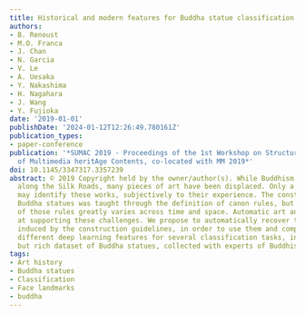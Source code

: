 ```yaml
---
title: Historical and modern features for Buddha statue classification
authors:
- B. Renoust
- M.O. Franca
- J. Chan
- N. Garcia
- V. Le
- A. Uesaka
- Y. Nakashima
- H. Nagahara
- J. Wang
- Y. Fujioka
date: '2019-01-01'
publishDate: '2024-01-12T12:26:49.780161Z'
publication_types:
- paper-conference
publication: '*SUMAC 2019 - Proceedings of the 1st Workshop on Structuring and Understanding
  of Multimedia heritAge Contents, co-located with MM 2019*'
doi: 10.1145/3347317.3357239
abstract: © 2019 Copyright held by the owner/author(s). While Buddhism has spread
  along the Silk Roads, many pieces of art have been displaced. Only a few experts
  may identify these works, subjectively to their experience. The construction of
  Buddha statues was taught through the definition of canon rules, but the applications
  of those rules greatly varies across time and space. Automatic art analysis aims
  at supporting these challenges. We propose to automatically recover the proportions
  induced by the construction guidelines, in order to use them and compare between
  different deep learning features for several classification tasks, in a medium size
  but rich dataset of Buddha statues, collected with experts of Buddhism art history.
tags:
- Art history
- Buddha statues
- Classification
- Face landmarks
- buddha
---
```


